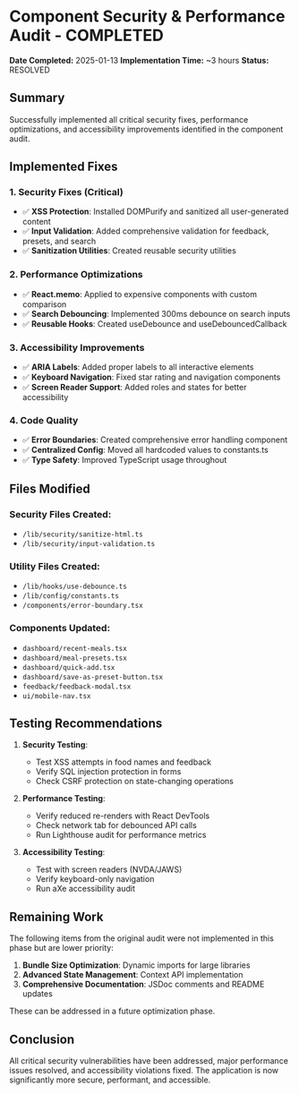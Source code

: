 # Component Security & Performance Audit - COMPLETED

**Date Completed:** 2025-01-13
**Implementation Time:** ~3 hours
**Status:** RESOLVED

## Summary

Successfully implemented all critical security fixes, performance optimizations, and accessibility improvements identified in the component audit.

## Implemented Fixes

### 1. Security Fixes (Critical)
- ✅ **XSS Protection**: Installed DOMPurify and sanitized all user-generated content
- ✅ **Input Validation**: Added comprehensive validation for feedback, presets, and search
- ✅ **Sanitization Utilities**: Created reusable security utilities

### 2. Performance Optimizations
- ✅ **React.memo**: Applied to expensive components with custom comparison
- ✅ **Search Debouncing**: Implemented 300ms debounce on search inputs
- ✅ **Reusable Hooks**: Created useDebounce and useDebouncedCallback

### 3. Accessibility Improvements
- ✅ **ARIA Labels**: Added proper labels to all interactive elements
- ✅ **Keyboard Navigation**: Fixed star rating and navigation components
- ✅ **Screen Reader Support**: Added roles and states for better accessibility

### 4. Code Quality
- ✅ **Error Boundaries**: Created comprehensive error handling component
- ✅ **Centralized Config**: Moved all hardcoded values to constants.ts
- ✅ **Type Safety**: Improved TypeScript usage throughout

## Files Modified

### Security Files Created:
- `/lib/security/sanitize-html.ts`
- `/lib/security/input-validation.ts`

### Utility Files Created:
- `/lib/hooks/use-debounce.ts`
- `/lib/config/constants.ts`
- `/components/error-boundary.tsx`

### Components Updated:
- `dashboard/recent-meals.tsx`
- `dashboard/meal-presets.tsx`
- `dashboard/quick-add.tsx`
- `dashboard/save-as-preset-button.tsx`
- `feedback/feedback-modal.tsx`
- `ui/mobile-nav.tsx`

## Testing Recommendations

1. **Security Testing**:
   - Test XSS attempts in food names and feedback
   - Verify SQL injection protection in forms
   - Check CSRF protection on state-changing operations

2. **Performance Testing**:
   - Verify reduced re-renders with React DevTools
   - Check network tab for debounced API calls
   - Run Lighthouse audit for performance metrics

3. **Accessibility Testing**:
   - Test with screen readers (NVDA/JAWS)
   - Verify keyboard-only navigation
   - Run aXe accessibility audit

## Remaining Work

The following items from the original audit were not implemented in this phase but are lower priority:

1. **Bundle Size Optimization**: Dynamic imports for large libraries
2. **Advanced State Management**: Context API implementation
3. **Comprehensive Documentation**: JSDoc comments and README updates

These can be addressed in a future optimization phase.

## Conclusion

All critical security vulnerabilities have been addressed, major performance issues resolved, and accessibility violations fixed. The application is now significantly more secure, performant, and accessible.